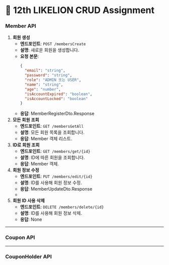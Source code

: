 # 🦁 12th LIKELION CRUD Assignment


### Member API
1. **회원 생성**
    - **엔드포인트**: `POST /membersCreate`
    - **설명**: 새로운 회원을 생성합니다.
    - **요청 본문**:
        ```json
        {
          "email": "string",
          "password": "string",
          "role": "ADMIN 또는 USER",
          "name": "string",
          "age": "number",
          "isAccountExpired": "boolean",
          "isAccountLocked": "boolean"
        }
        ```
    - **응답**: MemberRegisterDto.Response
2. **모든 회원 조회**
    - **엔드포인트**: `GET /membersGetAll`
    - **설명**: 모든 회원 목록을 조회합니다.
    - **응답**: Member 객체 리스트.
3. **ID로 회원 조회**
   - **엔드포인트**: `GET /members/get/{id}`
   - **설명**: ID에 따른 회원을 조회합니다.
   - **응답**: Member 객체.
4. **회원 정보 수정**
   - **엔드포인트**: `PUT /members/edit/{id}`
   - **설명**: ID를 사용해 회원 정보 수정.
   - **응답**: MemberUpdateDto.Response
   - 
5. **회원 ID 사용 삭제**
   - **엔드포인트**: `DELETE /members/delete/{id}`
   - **설명**: ID를 사용해 회원 정보 삭제.
   - **응답**: None
---

### Coupon API


---

### CouponHolder API

